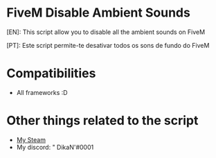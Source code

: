 # FiveM Disable Ambient Sounds

[EN]:
This script allow you to disable all the ambient sounds on FiveM

[PT]:
Este script permite-te desativar todos os sons de fundo do FiveM

# Compatibilities
- All frameworks :D

# Other things related to the script
- [My Steam](https://steamcommunity.com/id/DikaN1337)
- My discord: " DikaN'#0001

